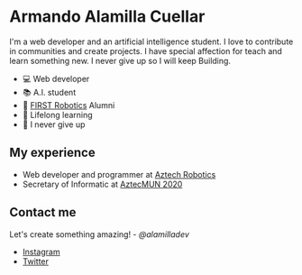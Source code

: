 # Armando Alamilla Cuellar

I'm a web developer and an artificial intelligence student.
I love to contribute in communities and create projects. I have special affection for teach and learn something new.
I never give up so I will keep Building.

- 💻 Web developer
- 📚 A.I. student
- 🤖 [FIRST Robotics](https://www.firstinspires.org/) Alumni
- 🚀 Lifelong learning
- 💪 I never give up


## My experience
- Web developer and programmer at [Aztech Robotics](https://www.facebook.com/aztechrobotics/)
- Secretary of Informatic at [AztecMUN 2020](https://www.facebook.com/AZTECMUN2020/)


## Contact me
Let's create something amazing! - *@alamilladev*
- [Instagram](https://www.instagram.com/alamilladev/)
- [Twitter](https://twitter.com/alamilladev)
